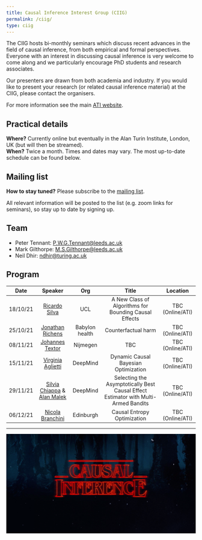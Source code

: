 ```yaml
---
title: Causal Inference Interest Group (CIIG)
permalink: /ciig/
type: ciig
---
```


The CIIG hosts bi-monthly seminars which discuss recent advances in the field of causal inference, from both empirical and formal perspectives. Everyone with an interest in discussing causal inference is very welcome to come along and we particularly encourage PhD students and research associates.

Our presenters are drawn from both academia and industry. If you would like to present your research (or related causal inference material) at the CIIG, please contact the organisers.

For more information see the main [ATI website](https://www.turing.ac.uk/research/interest-groups/causal-inference).

## Practical details

**Where?** Currently online but eventually in the Alan Turin Institute, London, UK (but will then be streamed).\
**When?** Twice a month. Times and dates may vary. The most up-to-date schedule can be found below.

## Mailing list

**How to stay tuned?** Please subscribe to the [mailing list](https://www.jiscmail.ac.uk/cgi-bin/wa-jisc.exe?SUBED1=CIIG&A=1).

All relevant information will be posted to the list (e.g. zoom links for seminars), so stay up to date by signing up.

## Team

- Peter Tennant: [P.W.G.Tennant@leeds.ac.uk](mailto:P.W.G.Tennant@leeds.ac.uk)
- Mark Gilthorpe: [M.S.Gilthorpe@leeds.ac.uk](mailto:M.S.Gilthorpe@leeds.ac.uk)
- Neil Dhir: [ndhir@turing.ac.uk](mailto:ndhir@turing.ac.uk)

## Program

| Date | Speaker | Org | Title | Location |
| :-: | :-: | :-: | :-: | :-: |
| 18/10/21| [Ricardo Silva](http://www.homepages.ucl.ac.uk/~ucgtrbd/) | UCL | A New Class of Algorithms for Bounding Causal Effects | TBC (Online/ATI) |
| 25/10/21| [Jonathan Richens](https://scholar.google.com/citations?user=VtfYF3EAAAAJ&hl=en) | Babylon health| Counterfactual harm | TBC (Online/ATI) |
| 08/11/21| [Johannes Textor](http://johannes-textor.name/) | Nijmegen | TBC | TBC (Online/ATI) |
| 15/11/21| [Virginia Aglietti](https://scholar.google.com/citations?user=-itpVyoAAAAJ&hl=en) | DeepMind | Dynamic Causal Bayesian Optimization | TBC (Online/ATI) |
| 29/11/21| [Silvia Chiappa](https://csilviavr.github.io/) & [Alan Malek](http://alanmalek.com/) | DeepMind | Selecting the Asymptotically Best Causal Effect Estimator with Multi-Armed Bandits | TBC (Online/ATI) |
| 06/12/21| [Nicola Branchini](https://nicola144.github.io/about.html) | Edinburgh | Causal Entropy Optimization | TBC (Online/ATI) |

---

![Causal inference is a strange thing](../images/causal-inference.png)